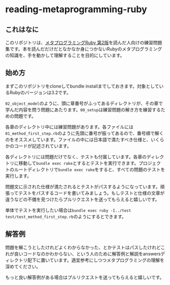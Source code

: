 # reading-metaprogramming-ruby

## これはなに

このリポジトリは、[メタプログラミングRuby 第2版](https://www.oreilly.co.jp/books/9784873117430/)を読んだ人向けの練習問題集です。本を読んだだけだとなかなか身につかないRubyのメタプログラミングの知識を、手を動かして理解することを目的にしています。

## 始め方

まずこのリポジトリをcloneしてbundle installまでしておきます。対象としているRubyのバージョンは3.2です。

`02_object_model`のように、頭に章番号がふってあるディレクトリが、その章で学んだ内容を問う問題にあたります。`00_setup`は練習問題の解き方を練習するための問題です。

各章のディレクトリ中には練習問題があります。各ファイルには`01_method_first_step.rb`のように先頭に番号が振ってあるので、番号順で解くのをオススメしています。ファイルの中には日本語で満たすべき仕様と、いくらかのコードが記述されています。

各ディレクトリには問題だけでなく、テストも付属しています。各章のディレクトリに移動して`bundle exec rake`とするとテストを実行できます。プロジェクトのルートディレクトリで`bundle exec rake`をすると、すべての問題のテストを実行します。

問題文に示された仕様が満たされるとテストがパスするようになっています。頑張ってテストをパスするコードを書いてみましょう。もしテストと仕様の文章が違うなどの不備を見つけたらプルリクエストを送ってもらえると嬉しいです。

単体でテストを実行したい場合は`bundle exec ruby -I../test test/test_method_first_step.rb`のようにするとできます。

## 解答例

問題を解こうとしたけれどよくわからなかった、とかテストはパスしたけれどこれが良いコードなのかわからない、という人のために解答例と解説をanswersディレクトリ配下に置いています。適宜参考にしつつメタプログラミングの理解を深めてください。

もっと良い解答例がある場合はプルリクエストを送ってもらえると嬉しいです。




